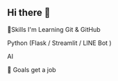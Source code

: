 ## Hi there 👋


🔧Skills I'm Learning
Git & GitHub 

Python (Flask / Streamlit / LINE Bot )

AI

🎯 Goals
get a job

